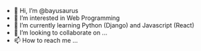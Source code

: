 - 👋 Hi, I’m @bayusaurus
- 👀 I’m interested in Web Programming
- 🌱 I’m currently learning Python (Django) and Javascript (React)
- 💞️ I’m looking to collaborate on ...
- 📫 How to reach me ...

<!---
bayusaurus/bayusaurus is a ✨ special ✨ repository because its `README.md` (this file) appears on your GitHub profile.
You can click the Preview link to take a look at your changes.
--->
